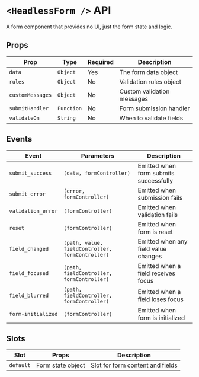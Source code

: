# `<HeadlessForm />` API

<TabNav :items="[
{ label: 'Usage', link: '/headless/form' },
{ label: 'API', link: '/headless/form_api' },
]" />


A form component that provides no UI, just the form state and logic.

## Props

| Prop | Type | Required | Description |
|------|------|----------|-------------|
| `data` | `Object` | Yes | The form data object |
| `rules` | `Object` | No | Validation rules object |
| `customMessages` | `Object` | No | Custom validation messages |
| `submitHandler` | `Function` | No | Form submission handler |
| `validateOn` | `String` | No | When to validate fields |

## Events

| Event | Parameters | Description |
|-------|------------|-------------|
| `submit_success` | `(data, formController)` | Emitted when form submits successfully |
| `submit_error` | `(error, formController)` | Emitted when submission fails |
| `validation_error` | `(formController)` | Emitted when validation fails |
| `reset` | `(formController)` | Emitted when form is reset |
| `field_changed` | `(path, value, fieldController, formController)` | Emitted when any field value changes |
| `field_focused` | `(path, fieldController, formController)` | Emitted when a field receives focus |
| `field_blurred` | `(path, fieldController, formController)` | Emitted when a field loses focus |
| `form-initialized` | `(formController)` | Emitted when form is initialized |

## Slots

| Slot | Props | Description |
|------|-------|-------------|
| `default` | Form state object | Slot for form content and fields |

